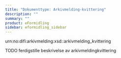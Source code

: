 ```yaml
---
title: "Dokumenttype: Arkivmelding-kvittering"
description: ""
summary: ""
product: eFormidling
sidebar: eformidling_sidebar
---
```


urn:no:difi:arkivmelding:xsd::arkivmelding_kvittering

TODO ferdigstille beskrivelse av arkivmeldingkvittering
